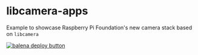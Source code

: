 # libcamera-apps

Example to showcase Raspberry Pi Foundation's new camera stack based on `libcamera`


[![balena deploy button](https://www.balena.io/deploy.svg)](https://dashboard.balena-cloud.com/deploy?repoUrl=https://github.com/balena-io-playground/libcamera-apps)
